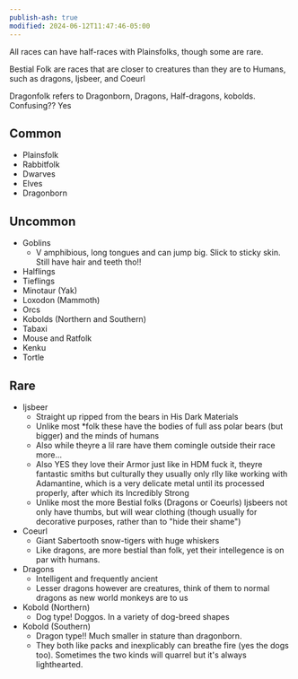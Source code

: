 ```yaml
---
publish-ash: true
modified: 2024-06-12T11:47:46-05:00
---
```


All races can have half-races with Plainsfolks, though some are rare.

Bestial Folk are races that are closer to creatures than they are to Humans, such as dragons, Ijsbeer, and Coeurl

Dragonfolk refers to Dragonborn, Dragons, Half-dragons, kobolds. Confusing?? Yes

## Common
- Plainsfolk
- Rabbitfolk
- Dwarves
- Elves
- Dragonborn

## Uncommon
- Goblins
	- V amphibious, long tongues and can jump big. Slick to sticky skin. Still have hair and teeth tho!!
- Halflings
- Tieflings
- Minotaur (Yak)
- Loxodon (Mammoth)
- Orcs
- Kobolds (Northern and Southern)
- Tabaxi
- Mouse and Ratfolk
- Kenku
- Tortle

## Rare
- Ijsbeer
	- Straight up ripped from the bears in His Dark Materials
	- Unlike most \*folk these have the bodies of full ass polar bears (but bigger) and the minds of humans
	- Also while theyre a lil rare have them comingle outside their race more... 
	- Also YES they love their Armor just like in HDM fuck it, theyre fantastic smiths but culturally they usually only rlly like working with Adamantine, which is a very delicate metal until its processed properly, after which its Incredibly Strong
	- Unlike most the more Bestial folks (Dragons or Coeurls) Ijsbeers not only have thumbs, but will wear clothing (though usually for decorative purposes, rather than to "hide their shame")
- Coeurl
	- Giant Sabertooth snow-tigers with huge whiskers
	- Like dragons, are more bestial than folk, yet their intellegence is on par with humans.
- Dragons
	- Intelligent and frequently ancient
	- Lesser dragons however are creatures, think of them to normal dragons as new world monkeys are to us
- Kobold (Northern)
	- Dog type! Doggos. In a variety of dog-breed shapes
- Kobold (Southern)
	- Dragon type!! Much smaller in stature than dragonborn.
	- They both like packs and inexplicably can breathe fire (yes the dogs too). Sometimes the two kinds will quarrel but it's always lighthearted.
